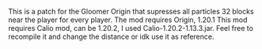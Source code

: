 This is a patch for the Gloomer Origin that supresses all particles 32 blocks near the player for every player.
The mod requires Origin, 1.20.1
This mod requires Calio mod, can be 1.20.2, I used Calio-1.20.2-1.13.3.jar.
Feel free to recompile it and change the distance or idk use it as reference.
